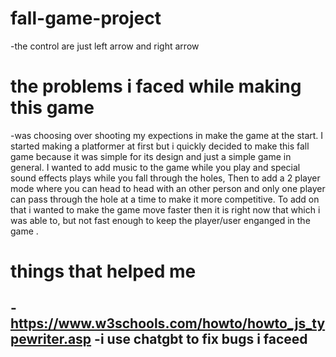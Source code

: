 # fall-game-project

-the control are just left arrow and right arrow 

# the problems i faced while making this game 
-was choosing over shooting my expections in make the game at the start. I started making a platformer at first but i quickly decided to make this fall game because it was simple for its design and just a simple game in general. I wanted to add music to the game while you play and special sound effects plays while you fall through the holes, Then to add a 2 player mode where you can head to head with an other person and only one player can pass through the hole at a time to make it more competitive. To add on that i wanted to make the game move faster then it is right now that which i was able to, but not fast enough to keep the player/user enganged in the game .

# things that helped me 
-https://www.w3schools.com/howto/howto_js_typewriter.asp 
-i use chatgbt to fix bugs i faceed
-
